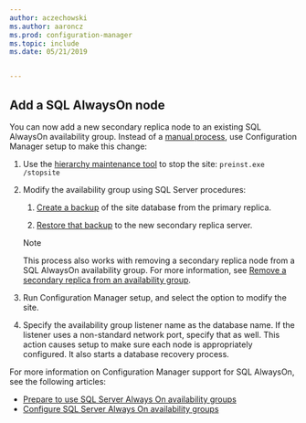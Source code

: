 ```yaml
---
author: aczechowski
ms.author: aaroncz
ms.prod: configuration-manager
ms.topic: include
ms.date: 05/21/2019


---
```


## <a name="bkmk_sqlao"></a> Add a SQL AlwaysOn node

<!--3127336-->

You can now add a new secondary replica node to an existing SQL AlwaysOn availability group. Instead of a [manual process](../../../../servers/deploy/configure/configure-aoag.md#bkmk_sync), use Configuration Manager setup to make this change:

1. Use the [hierarchy maintenance tool](../../../../servers/manage/hierarchy-maintenance-tool-preinst.exe.md) to stop the site: `preinst.exe /stopsite`

1. Modify the availability group using SQL Server procedures:

    1. [Create a backup](/sql/relational-databases/backup-restore/create-a-full-database-backup-sql-server?view=sql-server-2017) of the site database from the primary replica.

    1. [Restore that backup](/sql/relational-databases/backup-restore/restore-a-database-backup-using-ssms?view=sql-server-2017) to the new secondary replica server.

    > [!Note]  
    > This process also works with removing a secondary replica node from a SQL AlwaysOn availability group. For more information, see [Remove a secondary replica from an availability group](/sql/database-engine/availability-groups/windows/remove-a-secondary-replica-from-an-availability-group-sql-server?view=sql-server-2017).

1. Run Configuration Manager setup, and select the option to modify the site.

1. Specify the availability group listener name as the database name. If the listener uses a non-standard network port, specify that as well. This action causes setup to make sure each node is appropriately configured. It also starts a database recovery process.

For more information on Configuration Manager support for SQL AlwaysOn, see the following articles:

- [Prepare to use SQL Server Always On availability groups](../../../../servers/deploy/configure/sql-server-alwayson-for-a-highly-available-site-database.md)
- [Configure SQL Server Always On availability groups](../../../../servers/deploy/configure/configure-aoag.md)